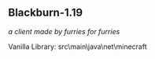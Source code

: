## Blackburn-1.19

*a client made by furries for furries*

Vanilla Library: src\main\java\net\minecraft
